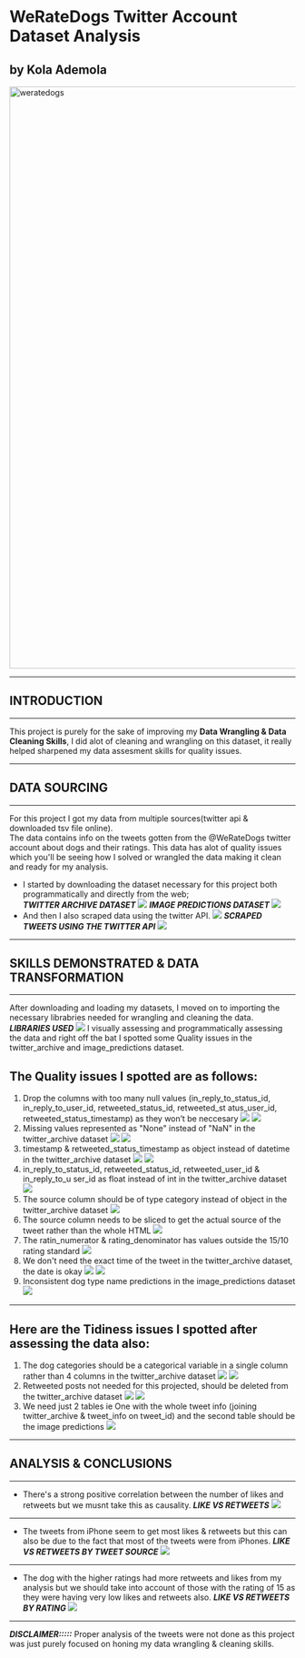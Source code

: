 # WeRateDogs Twitter Account Dataset Analysis
## by Kola Ademola
<img src="images/weratedogs.webp" alt="weratedogs" width="1024"></br>
___
## INTRODUCTION
___
This project is purely for the sake of improving my **Data Wrangling & Data Cleaning Skills**, I did alot of cleaning and wrangling on this dataset, it really helped sharpened my data assesment skills for quality issues.
___
## DATA SOURCING
___

For this project I got my data from multiple sources(twitter api & downloaded tsv file online).  
The data contains info on the tweets gotten from the @WeRateDogs twitter account about dogs and their ratings. This data has alot of quality issues which you'll be seeing how I solved or wrangled the data making it clean and ready for my analysis.

* I started by downloading the dataset necessary for this project both programmatically and directly
from the web;  
___TWITTER ARCHIVE DATASET___
![](images/twitter_archive_df.png)
___IMAGE PREDICTIONS DATASET___
![](images/image_pred_df.png)
* And then I also scraped data using the twitter API.
![](images/tweet_api1.png)
___SCRAPED TWEETS USING THE TWITTER API___
![](images/tweet_api2.png)
___
## SKILLS DEMONSTRATED & DATA TRANSFORMATION
___
After downloading and loading my datasets, I moved on to importing the necessary librabries needed for wrangling and cleaning the data.
___LIBRARIES USED___
![](images/libs.png)
I visually assessing and programmatically assessing the data and right off the bat I spotted some Quality issues in the twitter_archive and image_predictions
dataset. 
## The Quality issues I spotted are as follows:

1. Drop the columns with too many null values
(in_reply_to_status_id, in_reply_to_user_id, retweeted_status_id, retweeted_st
atus_user_id, retweeted_status_timestamp) as they won’t be neccesary
![](images/issue1.png)
![](images/issue1_2.png)
2. Missing values represented as "None" instead of "NaN" in
the twitter_archive dataset
![](images/issue2.png)
![](images/issue2_2.png)
3. timestamp & retweeted_status_timestamp as object instead of datetime in
the twitter_archive dataset
![](images/issue3.png)
![](images/issue)
4. in_reply_to_status_id, retweeted_status_id, retweeted_user_id & in_reply_to_u
ser_id as float instead of int in the twitter_archive dataset
![](images/issue4.png)
5. The source column should be of type category instead of object in
the twitter_archive dataset
![](images/issue5.png)
6. The source column needs to be sliced to get the actual source of the tweet rather
than the whole HTML
![](images/issue6.png)
7. The ratin_numerator & rating_denominator has values outside the 15/10 rating
standard
![](images/issue7.png)
8. We don't need the exact time of the tweet in the twitter_archive dataset, the date is
okay
![](images/issue8.png)
![](images/issue8_2.png)
9. Inconsistent dog type name predictions in the image_predictions dataset
![](images/issue9.png)
___
## Here are the Tidiness issues I spotted after assessing the data also:

1. The dog categories should be a categorical variable in a single column rather than 4
columns in the twitter_archive dataset
![](images/tidy1.png)
![](images/tidy1_2.png)
2. Retweeted posts not needed for this projected, should be deleted from
the twitter_archive dataset
![](images/tidy2.png)
![](images/tidy2_2.png)
3. We need just 2 tables ie One with the whole tweet info
(joining twitter_archive & tweet_info on tweet_id) and the second table should be
the image predictions
![](images/tidy3.png)

___
## ANALYSIS & CONCLUSIONS
___
* There's a strong positive correlation between the number of likes and retweets but we musnt take this as causality.
___LIKE VS RETWEETS___
![](images/viz1.png)
___
* The tweets from iPhone seem to get most likes & retweets but this can also be due to the fact that most of the tweets were from iPhones.
___LIKE VS RETWEETS BY TWEET SOURCE___
![](images/viz2.png)
___
* The dog with the higher ratings had more retweets and likes from my analysis but we should take into account of those with the rating of 15 as they were having very low likes and retweets also.
___LIKE VS RETWEETS BY RATING___
![](images/viz3.png)
___

___DISCLAIMER:::::___ Proper analysis of the tweets were not done as this project was just purely focused on honing my data wrangling & cleaning skills.
